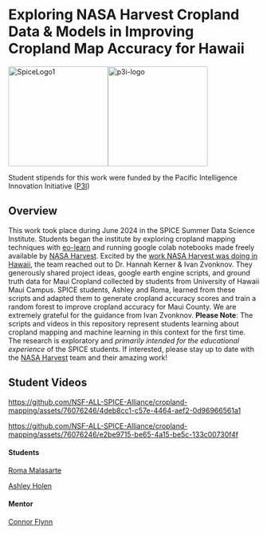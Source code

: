 # Exploring NASA Harvest Cropland Data & Models in Improving Cropland Map Accuracy for Hawaii

<div style="display: flex; flex-direction: row;">
    <img src="https://github.com/NSF-ALL-SPICE-Alliance/marine-debris-ML/assets/76076246/1521c60c-e40c-4b39-84ae-8feab2e8c91b" alt="SpiceLogo1" width="200"/>
    <img src="https://github.com/NSF-ALL-SPICE-Alliance/marine-debris-ML/assets/76076246/6b7b2573-7fb7-4d1e-bd82-6ee3bc99c6c1" alt="p3i-logo" width="200"/>
</div>

Student stipends for this work were funded by the Pacific Intelligence Innovation Initiative ([P3I](https://hawaiip3i.org/))


## Overview

This work took place during June 2024 in the SPICE Summer Data Science Institute. Students began the institute by exploring cropland mapping techniques with [eo-learn](https://github.com/sentinel-hub/eo-learn-examples/tree/main/crop-type-classification) and running google colab notebooks made freely available by [NASA Harvest](https://github.com/nasaharvest). Excited by the [work NASA Harvest was doing in Hawaii](https://www.agriculturedive.com/news/nasa-ai-artificial-intelligence-farm-mapping-hawaii-wildfires/700757/), the team reached out to Dr. Hannah Kerner & Ivan Zvonknov. They generously shared project ideas, google earth engine scripts, and ground truth data for Maui Cropland collected by students from University of Hawaii Maui Campus. SPICE students, Ashley and Roma, learned from these scripts and adapted them to generate cropland accuracy scores and train a random forest to improve cropland accuracy for Maui County. We are extremely grateful for the guidance from Ivan Zvonknov. **Please Note**: The scripts and videos in this repository represent students learning about cropland mapping and machine learning in this context for the first time. The research is exploratory and *primarily intended for the educational experience* of the SPICE students. If interested, please stay up to date with the [NASA Harvest](https://nasaharvest.org/) team and their amazing work!


## Student Videos



https://github.com/NSF-ALL-SPICE-Alliance/cropland-mapping/assets/76076246/4deb8cc1-c57e-4464-aef2-0d96966561a1




https://github.com/NSF-ALL-SPICE-Alliance/cropland-mapping/assets/76076246/e2be9715-be65-4a15-be5c-133c00730f4f



#### Students

[Roma Malasarte](https://github.com/RomaMalasarte)

[Ashley Holen](https://github.com/ashleyholen)


#### Mentor


[Connor Flynn](https://github.com/ConnorFlynn)



